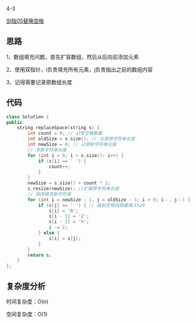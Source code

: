 4-3

[剑指05替换空格](https://leetcode.cn/problems/ti-huan-kong-ge-lcof/)

## 思路
1、数组填充问题，首先扩容数组，然后从后向前添加元素

2、使用双指针，i负责填充所有元素，j负责指出之前的数组内容

3、记得需要记录原数组长度

## 代码
```cpp
class Solution {
public:
    string replaceSpace(string s) {
        int count = 0; // 记录空格数量
        int oldSize = s.size(); // 记录原字符串长度
        int newSize = 0; // 记录新字符串长度
        // 求新字符串长度
        for (int i = 0; i < s.size(); i++) {
            if (s[i] == ' ') {
                count++;
            }
        }
        newSize = s.size() + count * 2;
        s.resize(newSize); //扩展原字符串长度
        // 倒序填充新字符串
        for (int i = newSize - 1, j = oldSize - 1; i > 0; i--, j--) {
            if (s[j] == ' ') { // 碰到空格则倒着填入%20
                s[i] = '0';
                s[i - 1] = '2';
                s[i - 2] = '%';
                i -= 2;
            } else {
                s[i] = s[j];
            }
        }
        return s;
    }
};
```
## 复杂度分析
时间复杂度：O(n)

空间复杂度：O(1)
